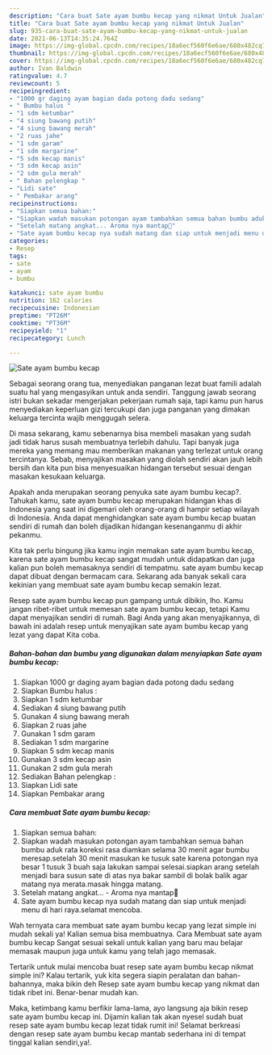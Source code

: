```yaml
---
description: "Cara buat Sate ayam bumbu kecap yang nikmat Untuk Jualan"
title: "Cara buat Sate ayam bumbu kecap yang nikmat Untuk Jualan"
slug: 935-cara-buat-sate-ayam-bumbu-kecap-yang-nikmat-untuk-jualan
date: 2021-06-13T14:35:24.764Z
image: https://img-global.cpcdn.com/recipes/18a6ecf560f6e6ae/680x482cq70/sate-ayam-bumbu-kecap-foto-resep-utama.jpg
thumbnail: https://img-global.cpcdn.com/recipes/18a6ecf560f6e6ae/680x482cq70/sate-ayam-bumbu-kecap-foto-resep-utama.jpg
cover: https://img-global.cpcdn.com/recipes/18a6ecf560f6e6ae/680x482cq70/sate-ayam-bumbu-kecap-foto-resep-utama.jpg
author: Ivan Baldwin
ratingvalue: 4.7
reviewcount: 5
recipeingredient:
- "1000 gr daging ayam bagian dada potong dadu sedang"
- " Bumbu halus "
- "1 sdm ketumbar"
- "4 siung bawang putih"
- "4 siung bawang merah"
- "2 ruas jahe"
- "1 sdm garam"
- "1 sdm margarine"
- "5 sdm kecap manis"
- "3 sdm kecap asin"
- "2 sdm gula merah"
- " Bahan pelengkap "
- "Lidi sate"
- " Pembakar arang"
recipeinstructions:
- "Siapkan semua bahan:"
- "Siapkan wadah masukan potongan ayam tambahkan semua bahan bumbu aduk rata koreksi rasa diamkan selama 30 menit agar bumbu meresap.setelah 30 menit masukan ke tusuk sate karena potongan nya besar 1 tusuk 3 buah saja lakukan sampai selesai.siapkan arang setelah menjadi bara susun sate di atas nya bakar sambil di bolak balik agar matang nya merata.masak hingga matang."
- "Setelah matang angkat... Aroma nya mantap🤭"
- "Sate ayam bumbu kecap nya sudah matang dan siap untuk menjadi menu di hari raya.selamat mencoba."
categories:
- Resep
tags:
- sate
- ayam
- bumbu

katakunci: sate ayam bumbu 
nutrition: 162 calories
recipecuisine: Indonesian
preptime: "PT26M"
cooktime: "PT36M"
recipeyield: "1"
recipecategory: Lunch

---
```



![Sate ayam bumbu kecap](https://img-global.cpcdn.com/recipes/18a6ecf560f6e6ae/680x482cq70/sate-ayam-bumbu-kecap-foto-resep-utama.jpg)

Sebagai seorang orang tua, menyediakan panganan lezat buat famili adalah suatu hal yang mengasyikan untuk anda sendiri. Tanggung jawab seorang istri bukan sekadar mengerjakan pekerjaan rumah saja, tapi kamu pun harus menyediakan keperluan gizi tercukupi dan juga panganan yang dimakan keluarga tercinta wajib menggugah selera.

Di masa  sekarang, kamu sebenarnya bisa membeli masakan yang sudah jadi tidak harus susah membuatnya terlebih dahulu. Tapi banyak juga mereka yang memang mau memberikan makanan yang terlezat untuk orang tercintanya. Sebab, menyajikan masakan yang diolah sendiri akan jauh lebih bersih dan kita pun bisa menyesuaikan hidangan tersebut sesuai dengan masakan kesukaan keluarga. 



Apakah anda merupakan seorang penyuka sate ayam bumbu kecap?. Tahukah kamu, sate ayam bumbu kecap merupakan hidangan khas di Indonesia yang saat ini digemari oleh orang-orang di hampir setiap wilayah di Indonesia. Anda dapat menghidangkan sate ayam bumbu kecap buatan sendiri di rumah dan boleh dijadikan hidangan kesenanganmu di akhir pekanmu.

Kita tak perlu bingung jika kamu ingin memakan sate ayam bumbu kecap, karena sate ayam bumbu kecap sangat mudah untuk didapatkan dan juga kalian pun boleh memasaknya sendiri di tempatmu. sate ayam bumbu kecap dapat dibuat dengan bermacam cara. Sekarang ada banyak sekali cara kekinian yang membuat sate ayam bumbu kecap semakin lezat.

Resep sate ayam bumbu kecap pun gampang untuk dibikin, lho. Kamu jangan ribet-ribet untuk memesan sate ayam bumbu kecap, tetapi Kamu dapat menyajikan sendiri di rumah. Bagi Anda yang akan menyajikannya, di bawah ini adalah resep untuk menyajikan sate ayam bumbu kecap yang lezat yang dapat Kita coba.

<!--inarticleads1-->

##### Bahan-bahan dan bumbu yang digunakan dalam menyiapkan Sate ayam bumbu kecap:

1. Siapkan 1000 gr daging ayam bagian dada potong dadu sedang
1. Siapkan  Bumbu halus :
1. Siapkan 1 sdm ketumbar
1. Sediakan 4 siung bawang putih
1. Gunakan 4 siung bawang merah
1. Siapkan 2 ruas jahe
1. Gunakan 1 sdm garam
1. Sediakan 1 sdm margarine
1. Siapkan 5 sdm kecap manis
1. Gunakan 3 sdm kecap asin
1. Gunakan 2 sdm gula merah
1. Sediakan  Bahan pelengkap :
1. Siapkan Lidi sate
1. Siapkan  Pembakar arang




<!--inarticleads2-->

##### Cara membuat Sate ayam bumbu kecap:

1. Siapkan semua bahan:
1. Siapkan wadah masukan potongan ayam tambahkan semua bahan bumbu aduk rata koreksi rasa diamkan selama 30 menit agar bumbu meresap.setelah 30 menit masukan ke tusuk sate karena potongan nya besar 1 tusuk 3 buah saja lakukan sampai selesai.siapkan arang setelah menjadi bara susun sate di atas nya bakar sambil di bolak balik agar matang nya merata.masak hingga matang.
1. Setelah matang angkat... - Aroma nya mantap🤭
1. Sate ayam bumbu kecap nya sudah matang dan siap untuk menjadi menu di hari raya.selamat mencoba.




Wah ternyata cara membuat sate ayam bumbu kecap yang lezat simple ini mudah sekali ya! Kalian semua bisa membuatnya. Cara Membuat sate ayam bumbu kecap Sangat sesuai sekali untuk kalian yang baru mau belajar memasak maupun juga untuk kamu yang telah jago memasak.

Tertarik untuk mulai mencoba buat resep sate ayam bumbu kecap nikmat simple ini? Kalau tertarik, yuk kita segera siapin peralatan dan bahan-bahannya, maka bikin deh Resep sate ayam bumbu kecap yang nikmat dan tidak ribet ini. Benar-benar mudah kan. 

Maka, ketimbang kamu berfikir lama-lama, ayo langsung aja bikin resep sate ayam bumbu kecap ini. Dijamin kalian tak akan nyesel sudah buat resep sate ayam bumbu kecap lezat tidak rumit ini! Selamat berkreasi dengan resep sate ayam bumbu kecap mantab sederhana ini di tempat tinggal kalian sendiri,ya!.


